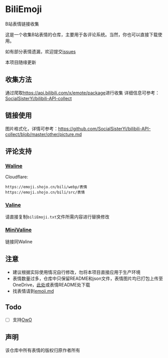 # BiliEmoji
B站表情链接收集

这是一个收集B站表情的仓库，主要用于各评论系统。当然，你也可以直接下载使用。
 
如有部分表情遗漏，欢迎提交[issues](https://github.com/lrhtony/biliEmoji/issues)

本项目随缘更新

## 收集方法
通过爬取<https://api.bilibili.com/x/emote/package>进行收集
详细信息可参考：[SocialSisterYi/bilibili-API-collect](https://github.com/SocialSisterYi/bilibili-API-collect/blob/master/emoji/list.md#%E8%8E%B7%E5%8F%96%E6%8C%87%E5%AE%9A%E7%9A%84%E8%A1%A8%E6%83%85%E5%8C%85%E6%98%8E%E7%BB%86)

## 链接使用
图片格式化，详情可参考：<https://github.com/SocialSisterYi/bilibili-API-collect/blob/master/other/picture.md>

## 评论支持
### [Waline](https://waline.js.org)
Cloudflare:
```
https://emoji.shojo.cn/bili/webp/表情
https://emoji.shojo.cn/bili/src/表情
```


### [Valine](https://valine.js.org)
请直接复制`biliEmoji.txt`文件所需内容进行替换修改

### [MiniValine](https://minivaline.js.org)
链接同Waline


## 注意
- 建议根据实际使用情况自行修改，勿将本项目直接应用于生产环境
- 表情数量过多，仓库中只保留README和json文件，表情图片均已打包上传至OneDrive，[此处](https://shamiko-my.sharepoint.com/:f:/g/personal/img_yuru_pro/EudkieNouwJKsQPgWBaqjSgBaRjqi3Dboglhy6GSVnjCeA?e=DorN8G)或表情README处下载
- 找表情请到[emoji.md](emoji.md)

## Todo
- [ ] 支持[OwO](https://github.com/DIYgod/OwO)

## 声明
该仓库中所有表情的版权归原作者所有